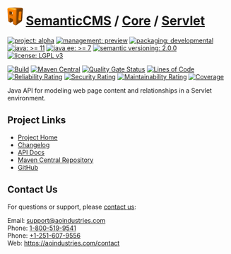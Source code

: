 # [<img src="ao-logo.png" alt="AO Logo" width="35" height="40">](https://github.com/ao-apps) [SemanticCMS](https://github.com/ao-apps/semanticcms) / [Core](https://github.com/ao-apps/semanticcms-core) / [Servlet](https://github.com/ao-apps/semanticcms-core-servlet)

[![project: alpha](https://semanticcms.com/ao-badges/project-alpha.svg)](https://aoindustries.com/life-cycle#project-alpha)
[![management: preview](https://semanticcms.com/ao-badges/management-preview.svg)](https://aoindustries.com/life-cycle#management-preview)
[![packaging: developmental](https://semanticcms.com/ao-badges/packaging-developmental.svg)](https://aoindustries.com/life-cycle#packaging-developmental)  
[![java: &gt;= 11](https://semanticcms.com/ao-badges/java-11.svg)](https://docs.oracle.com/en/java/javase/11/)
[![java ee: &gt;= 7](https://semanticcms.com/ao-badges/javaee-7.svg)](https://docs.oracle.com/javaee/7/)
[![semantic versioning: 2.0.0](https://semanticcms.com/ao-badges/semver-2.0.0.svg)](http://semver.org/spec/v2.0.0.html)
[![license: LGPL v3](https://semanticcms.com/ao-badges/license-lgpl-3.0.svg)](https://www.gnu.org/licenses/lgpl-3.0)

[![Build](https://github.com/ao-apps/semanticcms-core-servlet/workflows/Build/badge.svg?branch=master)](https://github.com/ao-apps/semanticcms-core-servlet/actions?query=workflow%3ABuild)
[![Maven Central](https://maven-badges.herokuapp.com/maven-central/com.semanticcms/semanticcms-core-servlet/badge.svg)](https://maven-badges.herokuapp.com/maven-central/com.semanticcms/semanticcms-core-servlet)
[![Quality Gate Status](https://sonarcloud.io/api/project_badges/measure?branch=master&project=com.semanticcms%3Asemanticcms-core-servlet&metric=alert_status)](https://sonarcloud.io/dashboard?branch=master&id=com.semanticcms%3Asemanticcms-core-servlet)
[![Lines of Code](https://sonarcloud.io/api/project_badges/measure?branch=master&project=com.semanticcms%3Asemanticcms-core-servlet&metric=ncloc)](https://sonarcloud.io/component_measures?branch=master&id=com.semanticcms%3Asemanticcms-core-servlet&metric=ncloc)  
[![Reliability Rating](https://sonarcloud.io/api/project_badges/measure?branch=master&project=com.semanticcms%3Asemanticcms-core-servlet&metric=reliability_rating)](https://sonarcloud.io/component_measures?branch=master&id=com.semanticcms%3Asemanticcms-core-servlet&metric=Reliability)
[![Security Rating](https://sonarcloud.io/api/project_badges/measure?branch=master&project=com.semanticcms%3Asemanticcms-core-servlet&metric=security_rating)](https://sonarcloud.io/component_measures?branch=master&id=com.semanticcms%3Asemanticcms-core-servlet&metric=Security)
[![Maintainability Rating](https://sonarcloud.io/api/project_badges/measure?branch=master&project=com.semanticcms%3Asemanticcms-core-servlet&metric=sqale_rating)](https://sonarcloud.io/component_measures?branch=master&id=com.semanticcms%3Asemanticcms-core-servlet&metric=Maintainability)
[![Coverage](https://sonarcloud.io/api/project_badges/measure?branch=master&project=com.semanticcms%3Asemanticcms-core-servlet&metric=coverage)](https://sonarcloud.io/component_measures?branch=master&id=com.semanticcms%3Asemanticcms-core-servlet&metric=Coverage)

Java API for modeling web page content and relationships in a Servlet environment.

## Project Links
* [Project Home](https://semanticcms.com/core/servlet/)
* [Changelog](https://semanticcms.com/core/servlet/changelog)
* [API Docs](https://semanticcms.com/core/servlet/apidocs/)
* [Maven Central Repository](https://central.sonatype.com/search?namespace=com.semanticcms&q=a%3Asemanticcms-core-servlet)
* [GitHub](https://github.com/ao-apps/semanticcms-core-servlet)

## Contact Us
For questions or support, please [contact us](https://aoindustries.com/contact):

Email: [support@aoindustries.com](mailto:support@aoindustries.com)  
Phone: [1-800-519-9541](tel:1-800-519-9541)  
Phone: [+1-251-607-9556](tel:+1-251-607-9556)  
Web: https://aoindustries.com/contact
